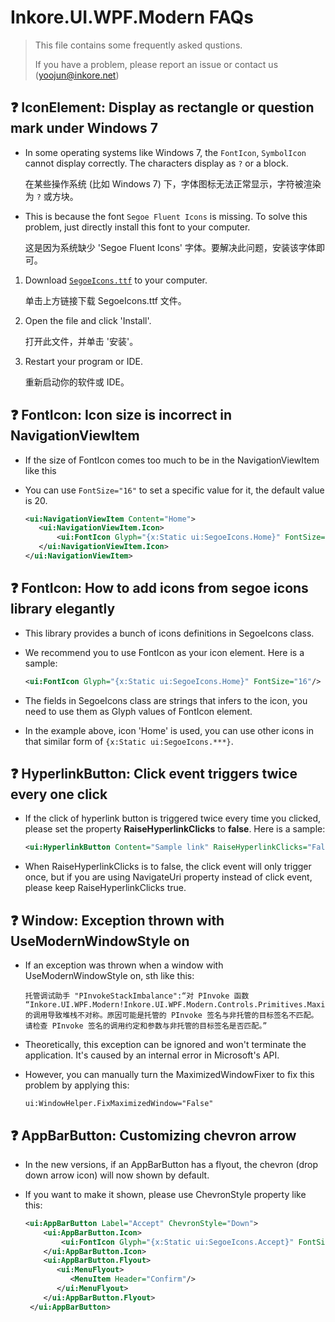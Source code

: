 
# Inkore.UI.WPF.Modern FAQs

> 
> This file contains some frequently asked qustions.
>
> If you have a problem, please report an issue or contact us (yoojun@inkore.net)
> 

## ❓ IconElement: Display as rectangle or question mark under Windows 7

- In some operating systems like Windows 7, the `FontIcon`, `SymbolIcon` cannot display correctly. The characters display as `?` or a block.

  在某些操作系统 (比如 Windows 7) 下，字体图标无法正常显示，字符被渲染为 `?` 或方块。

- This is because the font `Segoe Fluent Icons` is missing. To solve this problem, just directly install this font to your computer.

   这是因为系统缺少 'Segoe Fluent Icons' 字体。要解决此问题，安装该字体即可。
   
1. Download [`SegoeIcons.ttf`](https://github.com/InkoreStudios/UI.WPF.Modern/raw/main/assets/fonts/SegoeIcons.ttf) to your computer.

   单击上方链接下载 SegoeIcons.ttf 文件。

2. Open the file and click 'Install'.

   打开此文件，并单击 '安装'。

3. Restart your program or IDE.

   重新启动你的软件或 IDE。

## ❓ FontIcon: Icon size is incorrect in NavigationViewItem

- If the size of FontIcon comes too much to be in the NavigationViewItem like this


- You can use `FontSize="16"` to set a specific value for it, the default value is 20.

   ```xml
  <ui:NavigationViewItem Content="Home">
      <ui:NavigationViewItem.Icon>
          <ui:FontIcon Glyph="{x:Static ui:SegoeIcons.Home}" FontSize="16"/>
      </ui:NavigationViewItem.Icon>
  </ui:NavigationViewItem>
   ```

## ❓ FontIcon: How to add icons from segoe icons library elegantly

- This library provides a bunch of icons definitions in SegoeIcons class.

- We recommend you to use FontIcon as your icon element. Here is a sample:

   ```xml
   <ui:FontIcon Glyph="{x:Static ui:SegoeIcons.Home}" FontSize="16"/>
   ```

- The fields in SegoeIcons class are strings that infers to the icon, you need to use them as Glyph values of FontIcon element. 

- In the example above, icon 'Home' is used, you can use other icons in that similar form of `{x:Static ui:SegoeIcons.***}`.


## ❓ HyperlinkButton: Click event triggers twice every one click

- If the click of hyperlink button is triggered twice every time you clicked, please set the property **RaiseHyperlinkClicks** to **false**. Here is a sample:

   ```xml
   <ui:HyperlinkButton Content="Sample link" RaiseHyperlinkClicks="False" Click="HyperlinkButton_Click"/>
   ```

- When RaiseHyperlinkClicks is to false, the click event will only trigger once, but if you are using NavigateUri property instead of click event, please keep RaiseHyperlinkClicks true.

## ❓ Window: Exception thrown with UseModernWindowStyle on

- If an exception was thrown when a window with UseModernWindowStyle on, sth like this:

   ```
   托管调试助手 "PInvokeStackImbalance":“对 PInvoke 函数 “Inkore.UI.WPF.Modern!Inkore.UI.WPF.Modern.Controls.Primitives.MaximizedWindowFixer::GetWindowPlacement” 的调用导致堆栈不对称。原因可能是托管的 PInvoke 签名与非托管的目标签名不匹配。请检查 PInvoke 签名的调用约定和参数与非托管的目标签名是否匹配。”
   ```

- Theoretically, this exception can be ignored and won't terminate the application. It's caused by an internal error in Microsoft's API.

- However, you can manually turn the MaximizedWindowFixer to fix this problem by applying this:

  ```
  ui:WindowHelper.FixMaximizedWindow="False"
  ```

## ❓ AppBarButton: Customizing chevron arrow

- In the new versions, if an AppBarButton has a flyout, the chevron (drop down arrow icon) will now shown by default.

- If you want to make it shown, please use ChevronStyle property like this:

  ```xml
  <ui:AppBarButton Label="Accept" ChevronStyle="Down">
      <ui:AppBarButton.Icon>
          <ui:FontIcon Glyph="{x:Static ui:SegoeIcons.Accept}" FontSize="16"/>
      </ui:AppBarButton.Icon>
      <ui:AppBarButton.Flyout>
         <ui:MenuFlyout>
            <MenuItem Header="Confirm"/>
         </ui:MenuFlyout>
      </ui:AppBarButton.Flyout>
   </ui:AppBarButton>

  ```